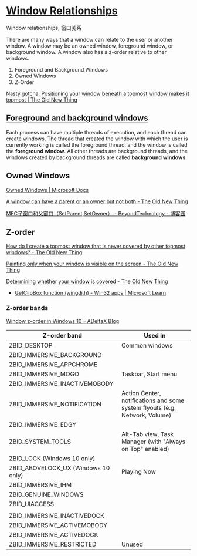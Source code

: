 # [Window Relationships](https://learn.microsoft.com/en-us/windows/win32/winmsg/window-features#window-relationships)
Window relationships, 窗口关系

There are many ways that a window can relate to the user or another window. A window may be an owned window, foreground window, or background window. A window also has a z-order relative to other windows.

1. Foreground and Background Windows
2. Owned Windows
3. Z-Order

[Nasty gotcha: Positioning your window beneath a topmost window makes it topmost | The Old New Thing](https://devblogs.microsoft.com/oldnewthing/20200101-00/?p=103285)

## [Foreground and background windows](Foreground.md)
Each process can have multiple threads of execution, and each thread can create windows. The thread that created the window with which the user is currently working is called the foreground thread, and the window is called the **foreground window**. All other threads are background threads, and the windows created by background threads are called **background windows**.

## Owned Windows
[Owned Windows | Microsoft Docs](https://docs.microsoft.com/zh-cn/windows/win32/winmsg/window-features#owned-windows)

[A window can have a parent or an owner but not both - The Old New Thing](https://devblogs.microsoft.com/oldnewthing/20100315-00/?p=14613)

[MFC子窗口和父窗口（SetParent,SetOwner） - BeyondTechnology - 博客园](https://www.cnblogs.com/BeyondTechnology/archive/2011/03/25/1995934.html)

## Z-order
[How do I create a topmost window that is never covered by other topmost windows? - The Old New Thing](https://devblogs.microsoft.com/oldnewthing/20110310-00/?p=11253)

[Painting only when your window is visible on the screen - The Old New Thing](https://devblogs.microsoft.com/oldnewthing/20030829-00/?p=42743)

[Determining whether your window is covered - The Old New Thing](https://devblogs.microsoft.com/oldnewthing/20030902-00/?p=42693)
- [GetClipBox function (wingdi.h) - Win32 apps | Microsoft Learn](https://learn.microsoft.com/en-us/windows/win32/api/wingdi/nf-wingdi-getclipbox)

### Z-order bands
[Window z-order in Windows 10 – ADeltaX Blog](https://blog.adeltax.com/window-z-order-in-windows-10/)

Z-order band | Used in
--- | ---
ZBID_DESKTOP | Common windows
ZBID_IMMERSIVE_BACKGROUND | 
ZBID_IMMERSIVE_APPCHROME | 
ZBID_IMMERSIVE_MOGO | Taskbar, Start menu
ZBID_IMMERSIVE_INACTIVEMOBODY | 
ZBID_IMMERSIVE_NOTIFICATION | Action Center, notifications and some system flyouts (e.g. Network, Volume)
ZBID_IMMERSIVE_EDGY | 
ZBID_SYSTEM_TOOLS | Alt-Tab view, Task Manager (with "Always on Top" enabled)
ZBID_LOCK (Windows 10 only) | 
ZBID_ABOVELOCK_UX (Windows 10 only) | Playing Now
ZBID_IMMERSIVE_IHM | 
ZBID_GENUINE_WINDOWS | 
ZBID_UIACCESS | 
| | 
ZBID_IMMERSIVE_INACTIVEDOCK |
ZBID_IMMERSIVE_ACTIVEMOBODY |
ZBID_IMMERSIVE_ACTIVEDOCK |
ZBID_IMMERSIVE_RESTRICTED | Unused
